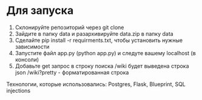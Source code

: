 # Для запуска 

1. Склонируйте репозиторий через git clone <link>
2. Зайдите в папку data и разархивируйте data.zip в папку data
3. Сделайте pip install -r requirments.txt, чтобы установить нужные зависимости
4. Запустите файл app.py (python app.py) и следуте вашему localhost (в консоли)
5. Добавьте get запрос в строку поиска /wiki будет выведена строка json /wiki?pretty - форматированная строка

Технологии, которые использовались: Postgres, Flask, Blueprint, SQL injections
